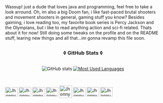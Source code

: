
##
<p allign"left"> Wassup! just a dude that loves java and programming, feel free to take a look arround. Oh, im also a big Doom fan, i like fast-paced brutal shooters and movement shooters in general, gaming stuff you know? Besides gaiming, i love reading too, my favorite book series is Percy Jackson and the Olympians, but i like to read anything action and sci-fi related. Thats about it for now! Still doing some tweaks on the profile and on the README stuff, learing new things and all that...im gonna revamp this file soon.



##

<div style="text-align: center;" align="center">
  <h3>◊ GitHub Stats ◊</h3>
  <br>
  <img src="https://github-readme-stats-git-masterrstaa-rickstaa.vercel.app/api?username=JhonnyThomazz&hide_title=true&show_icons=true&include_all_commits=false&count_private=true&line_height=25&hide=issues&bg_color=000&title_color=AD0000&text_color=1D9399&border_radius=10&border_color=1D9399&icon_color=99231D&theme=dark" alt="GitHub stats">

  <a href="https://github.com/JhonnyThomazz/github-readme-stats">
    <img src="https://github-readme-stats-git-masterrstaa-rickstaa.vercel.app/api/top-langs/?username=JhonnyThomazz&line_height=10&card_width=290&layout=compact&hide_title=false&count_private=true&langs_count=4&show_icons=true&title_color=99231D&hide=html,scss,less&bg_color=000&text_color=1D9399&border_radius=10&border_color=1D9399&count_private=true" alt="Most Used Languages">
  </a>
</div>

##

<div style="display: inline_block"><br>  
  <img align="center" alt="Jhonny-JAVA" height="30" width="40" src="https://cdn.jsdelivr.net/gh/devicons/devicon@latest/icons/java/java-original.svg" ">
  <img align="center" alt="Jhonny-IDE" height="30" width="40" src="https://cdn.jsdelivr.net/gh/devicons/devicon@latest/icons/eclipse/eclipse-original.svg" ">
  <img align="center" alt="Jhonny-Windows" height="30" width="40" src="https://cdn.jsdelivr.net/gh/devicons/devicon@latest/icons/windows11/windows11-original.svg" ">
  <img align="center" alt="Jhonny-Arch" height="30" width="40" src="https://cdn.jsdelivr.net/gh/devicons/devicon@latest/icons/archlinux/archlinux-original.svg" ">
  <img align="center" alt="Jhonny-Docker" heigh="30" width="40" src="https://cdn.jsdelivr.net/gh/devicons/devicon@latest/icons/docker/docker-original.svg" ">
  <img align="center" alt="Jhonny-Browser" height="30" width="40" src="https://cdn.jsdelivr.net/gh/devicons/devicon@latest/icons/opera/opera-original.svg" ">
  <img align="center" alt="Jhonny-Figma" height="30" width="40" src="https://cdn.jsdelivr.net/gh/devicons/devicon@latest/icons/figma/figma-original.svg" ">
  <img align="center" alt="Jhonny-Android" height="30" width="40" src="https://cdn.jsdelivr.net/gh/devicons/devicon@latest/icons/android/android-plain-wordmark.svg" ">
</div>
